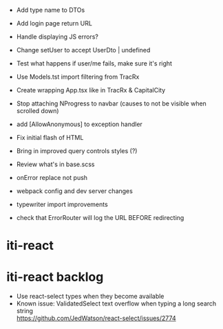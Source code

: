 - Add type name to DTOs
- Add login page return URL
- Handle displaying JS errors?
- Change setUser to accept UserDto | undefined
- Test what happens if user/me fails, make sure it's right
- Use Models.tst import filtering from TracRx
- Create wrapping App.tsx like in TracRx & CapitalCity

- Stop attaching NProgress to navbar (causes to not be visible when scrolled down)
- add [AllowAnonymous] to exception handler
- Fix initial flash of HTML
- Bring in improved query controls styles (?)
- Review what's in base.scss
- onError replace not push
- webpack config and dev server changes
- typewriter import improvements
- check that ErrorRouter will log the URL BEFORE redirecting

# iti-react

# iti-react backlog

- Use react-select types when they become available
- Known issue: ValidatedSelect text overflow when typing a long search string  
  https://github.com/JedWatson/react-select/issues/2774
